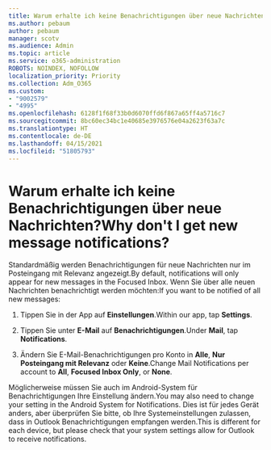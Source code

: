 ```yaml
---
title: Warum erhalte ich keine Benachrichtigungen über neue Nachrichten?
ms.author: pebaum
author: pebaum
manager: scotv
ms.audience: Admin
ms.topic: article
ms.service: o365-administration
ROBOTS: NOINDEX, NOFOLLOW
localization_priority: Priority
ms.collection: Adm_O365
ms.custom:
- "9002579"
- "4995"
ms.openlocfilehash: 6128f1f68f33b0d6070ffd6f867a65ff4a5716c7
ms.sourcegitcommit: 8bc60ec34bc1e40685e3976576e04a2623f63a7c
ms.translationtype: HT
ms.contentlocale: de-DE
ms.lasthandoff: 04/15/2021
ms.locfileid: "51805793"
---
```

# <a name="why-dont-i-get-new-message-notifications"></a><span data-ttu-id="d1da4-102">Warum erhalte ich keine Benachrichtigungen über neue Nachrichten?</span><span class="sxs-lookup"><span data-stu-id="d1da4-102">Why don't I get new message notifications?</span></span>

<span data-ttu-id="d1da4-103">Standardmäßig werden Benachrichtigungen für neue Nachrichten nur im Posteingang mit Relevanz angezeigt.</span><span class="sxs-lookup"><span data-stu-id="d1da4-103">By default, notifications will only appear for new messages in the Focused Inbox.</span></span> <span data-ttu-id="d1da4-104">Wenn Sie über alle neuen Nachrichten benachrichtigt werden möchten:</span><span class="sxs-lookup"><span data-stu-id="d1da4-104">If you want to be notified of all new messages:</span></span>

1. <span data-ttu-id="d1da4-105">Tippen Sie in der App auf **Einstellungen**.</span><span class="sxs-lookup"><span data-stu-id="d1da4-105">Within our app, tap **Settings**.</span></span>

2. <span data-ttu-id="d1da4-106">Tippen Sie unter **E-Mail** auf **Benachrichtigungen**.</span><span class="sxs-lookup"><span data-stu-id="d1da4-106">Under **Mail**, tap **Notifications**.</span></span>

3. <span data-ttu-id="d1da4-107">Ändern Sie E-Mail-Benachrichtigungen pro Konto in **Alle**, **Nur Posteingang mit Relevanz** oder **Keine**.</span><span class="sxs-lookup"><span data-stu-id="d1da4-107">Change Mail Notifications per account to **All**, **Focused Inbox Only**, or **None**.</span></span>

<span data-ttu-id="d1da4-108">Möglicherweise müssen Sie auch im Android-System für Benachrichtigungen Ihre Einstellung ändern.</span><span class="sxs-lookup"><span data-stu-id="d1da4-108">You may also need to change your setting in the Android System for Notifications.</span></span> <span data-ttu-id="d1da4-109">Dies ist für jedes Gerät anders, aber überprüfen Sie bitte, ob Ihre Systemeinstellungen zulassen, dass in Outlook Benachrichtigungen empfangen werden.</span><span class="sxs-lookup"><span data-stu-id="d1da4-109">This is different for each device, but please check that your system settings allow for Outlook to receive notifications.</span></span>
